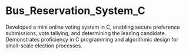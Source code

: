# Bus_Reservation_System_C
Developed a mini online voting system in C, enabling secure preference submissions, vote tallying, and determining the leading candidate. Demonstrates proficiency in C programming and algorithmic design for small-scale election processes.
